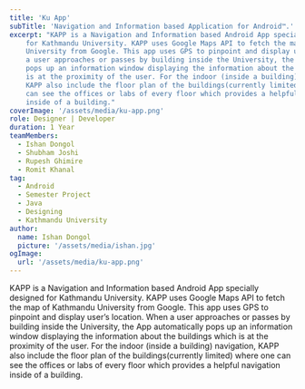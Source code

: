 ```yaml
---
title: 'Ku App'
subTitle: 'Navigation and Information based Application for Android™.'
excerpt: "KAPP is a Navigation and Information based Android App specially designed
    for Kathmandu University. KAPP uses Google Maps API to fetch the map of Kathmandu
    University from Google. This app uses GPS to pinpoint and display user’s location.  When
    a user approaches or passes by building inside the University, the App automatically
    pops up an information window displaying the information about the buildings which
    is at the proximity of the user. For the indoor (inside a building) navigation,
    KAPP also include the floor plan of the buildings(currently limited) where one
    can see the offices or labs of every floor which provides a helpful navigation
    inside of a building."
coverImage: '/assets/media/ku-app.png'
role: Designer | Developer
duration: 1 Year
teamMembers:
  - Ishan Dongol
  - Shubham Joshi
  - Rupesh Ghimire
  - Romit Khanal
tag:
  - Android
  - Semester Project
  - Java
  - Designing
  - Kathmandu University
author:
  name: Ishan Dongol
  picture: '/assets/media/ishan.jpg'
ogImage:
  url: '/assets/media/ku-app.png'
---
```


KAPP is a Navigation and Information based Android App specially designed
    for Kathmandu University. KAPP uses Google Maps API to fetch the map of Kathmandu
    University from Google. This app uses GPS to pinpoint and display user’s location.  When
    a user approaches or passes by building inside the University, the App automatically
    pops up an information window displaying the information about the buildings which
    is at the proximity of the user. For the indoor (inside a building) navigation,
    KAPP also include the floor plan of the buildings(currently limited) where one
    can see the offices or labs of every floor which provides a helpful navigation
    inside of a building.